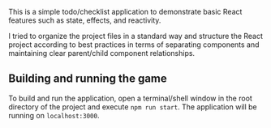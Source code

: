 This is a simple todo/checklist application to demonstrate basic React features such as state, effects, and reactivity.

I tried to organize the project files in a standard way and structure the React project according to best practices in terms of separating components and maintaining clear parent/child component relationships.

## Building and running the game

To build and run the application, open a terminal/shell window in the root directory of the project and execute `npm run start`. The application will be running on `localhost:3000`.
